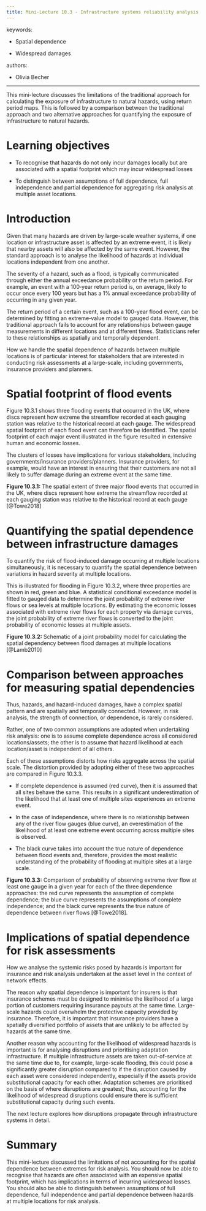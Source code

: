 ```yaml
---
title: Mini-Lecture 10.3 - Infrastructure systems reliability analysis
---
```




keywords:

-   Spatial dependence

-   Widespread damages

authors:

-   Olivia Becher

---

This mini-lecture discusses the limitations of the traditional approach
for calculating the exposure of infrastructure to natural hazards, using
return period maps. This is followed by a comparison between the
traditional approach and two alternative approaches for quantifying the
exposure of infrastructure to natural hazards.

# Learning objectives

-   To recognise that hazards do not only incur damages locally but are
    associated with a spatial footprint which may incur widespread
    losses

-   To distinguish between assumptions of full dependence, full
    independence and partial dependence for aggregating risk analysis at
    multiple asset locations.



# Introduction

Given that many hazards are driven by large-scale weather systems, if
one location or infrastructure asset is affected by an extreme event, it
is likely that nearby assets will also be affected by the same event.
However, the standard approach is to analyse the likelihood of hazards
at individual locations independent from one another.

The severity of a hazard, such as a flood, is typically communicated
through either the annual exceedance probability or the return period.
For example, an event with a 100‐year return period is, on average,
likely to occur once every 100 years but has a 1% annual exceedance
probability of occurring in any given year.

The return period of a certain event, such as a 100-year flood event,
can be determined by fitting an extreme‐value model to gauged data.
However, this traditional approach fails to account for any
relationships between gauge measurements in different locations and at
different times. Statisticians refer to these relationships as spatially
and temporally dependent.

How we handle the spatial dependence of hazards between multiple
locations is of particular interest for stakeholders that are interested
in conducting risk assessments at a large-scale, including governments,
insurance providers and planners.

# Spatial footprint of flood events

Figure 10.3.1 shows three flooding events that occurred in the UK, where
discs represent how extreme the streamflow recorded at each gauging
station was relative to the historical record at each gauge. The
widespread spatial footprint of each flood event can therefore be
identified. The spatial footprint of each major event illustrated in the
figure resulted in extensive human and economic losses.

The clusters of losses have implications for various stakeholders,
including governments/insurance providers/planners. Insurance providers,
for example, would have an interest in ensuring that their customers are
not all likely to suffer damage during an extreme event at the same
time.

**Figure 10.3.1:** The spatial extent of three major flood events that
occurred in the UK, where discs represent how extreme the streamflow
recorded at each gauging station was relative to the historical record
at each gauge [@Towe2018]

# Quantifying the spatial dependence between infrastructure damages

To quantify the risk of flood-induced damage occurring at multiple
locations simultaneously, it is necessary to quantify the spatial
dependence between variations in hazard severity at multiple locations.

This is illustrated for flooding in Figure 10.3.2, where three
properties are shown in red, green and blue. A statistical conditional
exceedance model is fitted to gauged data to determine the joint
probability of extreme river flows or sea levels at multiple
locations. By estimating the economic losses associated with extreme
river flows for each property via damage curves, the joint probability
of extreme river flows is converted to the joint probability of economic
losses at multiple assets.

**Figure 10.3.2:** Schematic of a joint probability model for
calculating the spatial dependency between flood damages at multiple
locations [@Lamb2010]

# Comparison between approaches for measuring spatial dependencies

Thus, hazards, and hazard-induced damages, have a complex spatial
pattern and are spatially and temporally connected. However, in risk
analysis, the strength of connection, or dependence, is rarely
considered.

Rather, one of two common assumptions are adopted when undertaking risk
analysis: one is to assume complete dependence across all considered
locations/assets; the other is to assume that hazard likelihood at each
location/asset is independent of all others.

Each of these assumptions distorts how risks aggregate across the
spatial scale. The distortion provided by adopting either of these two
approaches are compared in Figure 10.3.3.

-   If complete dependence is assumed (red curve), then it is assumed
    that all sites behave the same. This results in a significant
    underestimation of the likelihood that at least one of multiple
    sites experiences an extreme event.

-   In the case of independence, where there is no relationship between
    any of the river flow gauges (blue curve), an overestimation of the
    likelihood of at least one extreme event occurring across multiple
    sites is observed.

-   The black curve takes into account the true nature of dependence
    between flood events and, therefore, provides the most realistic
    understanding of the probability of flooding at multiple sites at a
    large scale.

**Figure 10.3.3:** Comparison of probability of observing extreme river
flow at least one gauge in a given year for each of the three dependence
approaches: the red curve represents the assumption of complete
dependence; the blue curve represents the assumptions of complete
independence; and the black curve represents the true nature of
dependence between river flows [@Towe2018].

# Implications of spatial dependence for risk assessments

How we analyse the systemic risks posed by hazards is important for
insurance and risk analysis undertaken at the asset level in the context
of network effects.

The reason why spatial dependence is important for insurers is that
insurance schemes must be designed to minimise the likelihood of a large
portion of customers requiring insurance payouts at the same time.
Large-scale hazards could overwhelm the protective capacity provided by
insurance. Therefore, it is important that insurance providers have a
spatially diversified portfolio of assets that are unlikely to be
affected by hazards at the same time.

Another reason why accounting for the likelihood of widespread hazards
is important is for analysing disruptions and prioritising adaptation
infrastructure. If multiple infrastructure assets are taken
out-of-service at the same time due to, for example, large-scale
flooding, this could pose a significantly greater disruption compared to
if the disruption caused by each asset were considered independently,
especially if the assets provide substitutional capacity for each other.
Adaptation schemes are prioritised on the basis of where disruptions are
greatest; thus, accounting for the likelihood of widespread disruptions
could ensure there is sufficient substitutional capacity during such
events.

The next lecture explores how disruptions propagate through
infrastructure systems in detail.

# Summary

This mini-lecture discussed the limitations of not accounting for the
spatial dependence between extremes for risk analysis. You should now be
able to recognise that hazards are often associated with an expensive
spatial footprint, which has implications in terms of incurring
widespread losses. You should also be able to distinguish between
assumptions of full dependence, full independence and partial dependence
between hazards at multiple locations for risk analysis.
